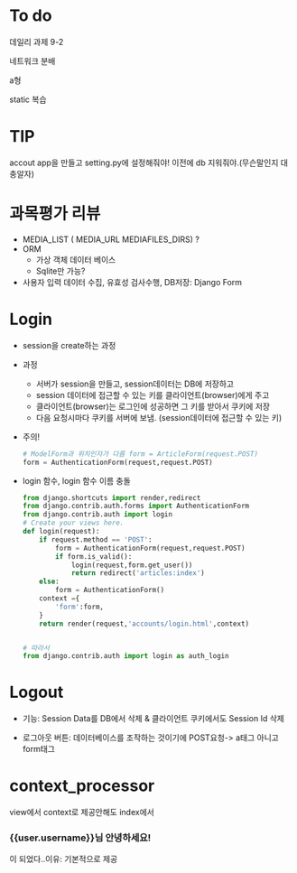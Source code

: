 # To do

데일리 과제 9-2

네트워크 분배

a형 

static 복습

# TIP

 accout app을 만들고 setting.py에 설정해줘야! 이전에 db  지워줘야.(무슨말인지 대충알자)



# 과목평가 리뷰

* MEDIA_LIST  ( MEDIA_URL MEDIAFILES_DIRS) ?
* ORM
  - 가상 객체 데이터 베이스
  - Sqlite만 가능?
* 사용자 입력 데이터 수집, 유효성 검사수행, DB저장: Django Form





# Login

* session을 create하는 과정

* 과정
  * 서버가 session을 만들고, session데이터는 DB에 저장하고
  * session 데이터에 접근할 수 있는 키를 클라이언트(browser)에게 주고
  * 클라이언트(browser)는 로그인에 성공하면 그 키를 받아서 쿠키에 저장
  * 다음 요청시마다 쿠키를 서버에 보냄. (session데이터에 접근할 수 있는 키)

* 주의!

  ```python
  # ModelForm과 위치인자가 다름 form = ArticleForm(request.POST)
  form = AuthenticationForm(request,request.POST)
  ```

* login 함수, login 함수 이름 충돌

  ```python
  from django.shortcuts import render,redirect
  from django.contrib.auth.forms import AuthenticationForm
  from django.contrib.auth import login 
  # Create your views here.
  def login(request):
      if request.method == 'POST':
          form = AuthenticationForm(request,request.POST)
          if form.is_valid():
              login(request,form.get_user())
              return redirect('articles:index')
      else:
          form = AuthenticationForm()
      context ={
          'form':form,
      } 
      return render(request,'accounts/login.html',context)
  
  
  # 따라서 
  from django.contrib.auth import login as auth_login
  ```

  



# Logout

* 기능: Session Data를 DB에서 삭제 & 클라이언트 쿠키에서도 Session Id 삭제

* 로그아웃 버튼:  데이터베이스를 조작하는 것이기에 POST요청-> a태그 아니고 form태그



# context_processor

view에서 context로 제공안해도 index에서 




<h3>{{user.username}}님 안녕하세요!</h3> 

이 되었다..이유: 기본적으로 제공
